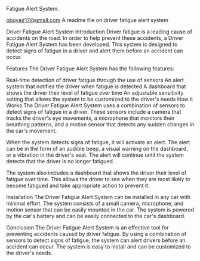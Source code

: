 

Fatigue Alert System.


obuyajr17@gmail.com
A readme file  on driver fatigue alert system 

Driver Fatigue Alert System
Introduction
Driver fatigue is a leading cause of accidents on the road. In order to help prevent these accidents, a Driver Fatigue Alert System has been developed. This system is designed to detect signs of fatigue in a driver and alert them before an accident can occur.

Features
The Driver Fatigue Alert System has the following features:

Real-time detection of driver fatigue through the use of sensors
An alert system that notifies the driver when fatigue is detected
A dashboard that shows the driver their level of fatigue over time
An adjustable sensitivity setting that allows the system to be customized to the driver's needs
How it Works
The Driver Fatigue Alert System uses a combination of sensors to detect signs of fatigue in a driver. These sensors include a camera that tracks the driver's eye movements, a microphone that monitors their breathing patterns, and a motion sensor that detects any sudden changes in the car's movement.

When the system detects signs of fatigue, it will activate an alert. The alert can be in the form of an audible beep, a visual warning on the dashboard, or a vibration in the driver's seat. The alert will continue until the system detects that the driver is no longer fatigued.

The system also includes a dashboard that shows the driver their level of fatigue over time. This allows the driver to see when they are most likely to become fatigued and take appropriate action to prevent it.

Installation
The Driver Fatigue Alert System can be installed in any car with minimal effort. The system consists of a small camera, microphone, and motion sensor that can be easily mounted in the car. The system is powered by the car's battery and can be easily connected to the car's dashboard.

Conclusion
The Driver Fatigue Alert System is an effective tool for preventing accidents caused by driver fatigue. By using a combination of sensors to detect signs of fatigue, the system can alert drivers before an accident can occur. The system is easy to install and can be customized to the driver's needs.
